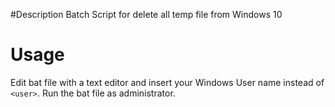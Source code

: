 #Description
Batch Script for delete all temp file from Windows 10
# Usage
Edit bat file with a text editor and insert your Windows User name instead of `<user>`.
Run the bat file as administrator.
